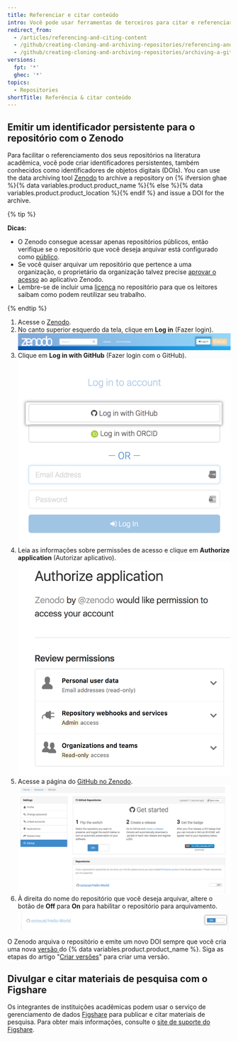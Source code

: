 ```yaml
---
title: Referenciar e citar conteúdo
intro: Você pode usar ferramentas de terceiros para citar e referenciar conteúdo no GitHub.
redirect_from:
  - /articles/referencing-and-citing-content
  - /github/creating-cloning-and-archiving-repositories/referencing-and-citing-content
  - /github/creating-cloning-and-archiving-repositories/archiving-a-github-repository/referencing-and-citing-content
versions:
  fpt: '*'
  ghec: '*'
topics:
  - Repositories
shortTitle: Referência & citar conteúdo
---
```


## Emitir um identificador persistente para o repositório com o Zenodo

Para facilitar o referenciamento dos seus repositórios na literatura acadêmica, você pode criar identificadores persistentes, também conhecidos como identificadores de objetos digitais (DOIs). You can use the data archiving tool [Zenodo](https://zenodo.org/about) to archive a repository on {% ifversion ghae %}{% data variables.product.product_name %}{% else %}{% data variables.product.product_location %}{% endif %} and issue a DOI for the archive.

{% tip %}

**Dicas:**
- O Zenodo consegue acessar apenas repositórios públicos, então verifique se o repositório que você deseja arquivar está configurado como [público](/articles/making-a-private-repository-public).
- Se você quiser arquivar um repositório que pertence a uma organização, o proprietário da organização talvez precise [aprovar o acesso](/articles/approving-oauth-apps-for-your-organization) ao aplicativo Zenodo.
- Lembre-se de incluir uma [licença](/articles/open-source-licensing) no repositório para que os leitores saibam como podem reutilizar seu trabalho.

{% endtip %}

1. Acesse o [Zenodo](http://zenodo.org/).
2. No canto superior esquerdo da tela, clique em **Log in** (Fazer login). ![Botão de login do Zenodo](/assets/images/help/repository/zenodo_login.png)
3. Clique em **Log in with GitHub** (Fazer login com o GitHub). ![Login no Zenodo com o GitHub](/assets/images/help/repository/zenodo_login_with_github.png)
4. Leia as informações sobre permissões de acesso e clique em **Authorize application** (Autorizar aplicativo). ![Autorizar o Zenodo](/assets/images/help/repository/zenodo_authorize.png)
5. Acesse a página do [GitHub no Zenodo](https://zenodo.org/account/settings/github/). ![Página do GitHub no Zenodo](/assets/images/help/repository/zenodo_github_page.png)
6. À direita do nome do repositório que você deseja arquivar, altere o botão de **Off** para **On** para habilitar o repositório para arquivamento. ![Habilitar arquivamento do Zenodo no repositório](/assets/images/help/repository/zenodo_toggle_on.png)

O Zenodo arquiva o repositório e emite um novo DOI sempre que você cria uma nova [versão ](/articles/about-releases/) do {% data variables.product.product_name %}. Siga as etapas do artigo "[Criar versões](/articles/creating-releases/)" para criar uma versão.

## Divulgar e citar materiais de pesquisa com o Figshare

Os integrantes de instituições acadêmicas podem usar o serviço de gerenciamento de dados [Figshare](http://figshare.com) para publicar e citar materiais de pesquisa. Para obter mais informações, consulte o [site de suporte do Figshare](https://knowledge.figshare.com/articles/item/how-to-connect-figshare-with-your-github-account).
